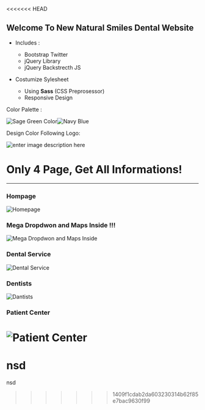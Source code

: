 <<<<<<< HEAD
## Welcome To New Natural Smiles Dental Website

- Includes :
	- Bootstrap Twitter
	- jQuery Library
	- jQuery Backstrecth JS

- Costumize Sylesheet
	- Using **Sass** (CSS Preprosessor)
	- Responsive Design

Color Palette : 

![Sage Green Color](http://www.fmicassets.com/Damroot/Original/10002/sage-green-metallic.png)![Navy Blue](http://www.samanthabacon.com.au/wp-content/gallery/navy-blue-samples/dulux-navy-trim.jpg)

Design Color Following Logo:

![enter image description here](https://lh3.googleusercontent.com/-KWobK9Pm-qI/WQgeGu6EZtI/AAAAAAAABwk/PluY6rCGyoQmotfztXBHGFWOh7RjEcvtQCLcB/s250/natural.png "natural.png")

# Only 4 Page, Get All Informations!

----

### Hompage

![Homepage](https://lh3.googleusercontent.com/-9dXVUgLzYVY/WQgaUVcrfDI/AAAAAAAABwE/5AWrNS-KbJoqn5eoFOO73MphJz4W-h68QCLcB/s1000/naturalsmilesdental-homepage-fullpage.png "naturalsmilesdental-homepage-fullpage.png")

### Mega Dropdwon and Maps Inside !!!

![Mega Dropdwon and Maps Inside](https://lh3.googleusercontent.com/-DxqSwit-nF8/WQgj8dk-r4I/AAAAAAAABx0/YNzxQsPnrAk6hbg_XlX4S1xy4Wn6nCtAgCLcB/s1000/naturalsmilesdental-mega-dropdown-fullpage.png "naturalsmilesdental-mega-dropdown-fullpage.png")

### Dental Service

![Dental Service](https://lh3.googleusercontent.com/-S-QoqyyX1T8/WQgiFw9hpQI/AAAAAAAABxI/outGLuE3A1saJCJYx8C1BJ2kjvww7ZM9gCLcB/s1000/naturalsmilesdental-dental-services-fullpage.png "naturalsmilesdental-dental-services-fullpage.png")

### Dentists

![Dantists](https://lh3.googleusercontent.com/-6zo6paX_FVY/WQgidtM3tsI/AAAAAAAABxQ/rYLeArnmCikx-YHgI-AJV_zntwv5c1tNgCLcB/s1000/naturalsmilesdental-detists-fullpage.png "naturalsmilesdental-detists-fullpage.png")

### Patient Center

![Patient Center](https://lh3.googleusercontent.com/-NXMTdn4qjeE/WQgi0hhCJhI/AAAAAAAABxc/cmoXIlTrJyAr66GnT5GSu_1xEC42atqRACLcB/s1000/naturalsmilesdental-patient-center-fullpage.png "naturalsmilesdental-patient-center-fullpage.png")
=======
# nsd
nsd
>>>>>>> 1409f1cdab2da603230314b62f85e7bac9630f99
